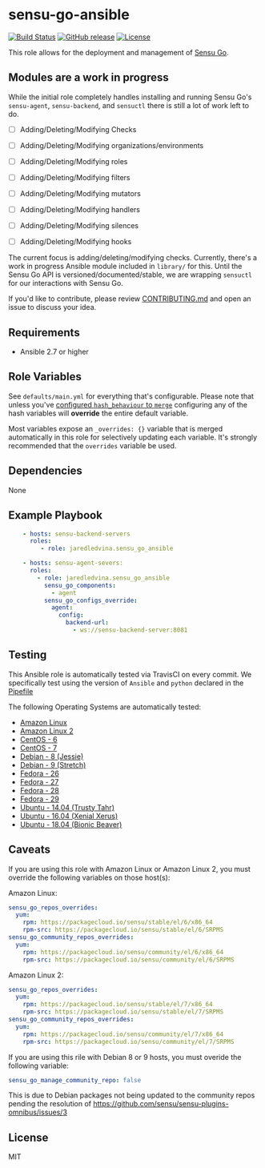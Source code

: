 sensu-go-ansible
================

[![Build Status](https://img.shields.io/travis/com/jaredledvina/sensu-go-ansible/master.svg)](https://travis-ci.com/jaredledvina/sensu-go-ansible)
[![GitHub release](https://img.shields.io/github/release/jaredledvina/sensu-go-ansible.svg)](https://github.com/jaredledvina/sensu-go-ansible/releases/latest)
[![License](https://img.shields.io/github/license/jaredledvina/sensu-go-ansible.svg)](https://github.com/jaredledvina/sensu-go-ansible)

This role allows for the deployment and management of
[Sensu Go](https://github.com/sensu/sensu-go).

Modules are a work in progress
------------------------------

While the initial role completely handles installing and running Sensu Go's
`sensu-agent`, `sensu-backend`, and `sensuctl` there is still a lot of work
left to do.

- [ ] Adding/Deleting/Modifying Checks

- [ ] Adding/Deleting/Modifying organizations/environments

- [ ] Adding/Deleting/Modifying roles

- [ ] Adding/Deleting/Modifying filters

- [ ] Adding/Deleting/Modifying mutators

- [ ] Adding/Deleting/Modifying handlers

- [ ] Adding/Deleting/Modifying silences

- [ ] Adding/Deleting/Modifying hooks

The current focus is adding/deleting/modifying checks. Currently, there's a
work in progress Ansible module included in `library/` for this. Until the Sensu
Go API is versioned/documented/stable, we are wrapping `sensuctl` for our
interactions with Sensu Go.

If you'd like to contribute, please review [CONTRIBUTING.md](https://github.com/jaredledvina/sensu-go-ansible/blob/master/CONTRIBUTING.md) and open an issue to discuss your
idea.

Requirements
------------

* Ansible 2.7 or higher

Role Variables
--------------

See `defaults/main.yml` for everything that's configurable.
Please note that unless you've [configured `hash_behaviour` to `merge`](https://docs.ansible.com/ansible/latest/reference_appendices/config.html#default-hash-behaviour)
configuring any of the hash variables will **override** the entire default variable.

Most variables expose an `_overrides: {}` variable that is merged automatically
in this role for selectively updating each variable. It's strongly recommended
that the `overrides` variable be used.

Dependencies
------------

None

Example Playbook
----------------

```yaml
    - hosts: sensu-backend-servers
      roles:
         - role: jaredledvina.sensu_go_ansible

    - hosts: sensu-agent-severs:
      roles:
        - role: jaredledvina.sensu_go_ansible
          sensu_go_components:
            - agent
          sensu_go_configs_override:
            agent:
              config:
                backend-url:
                  - ws://sensu-backend-server:8081
```

Testing
-------

This Ansible role is automatically tested via TravisCI on every commit. We
specifically test using the version of `Ansible` and `python` declared in the
[Pipefile](https://github.com/jaredledvina/sensu-go-ansible/blob/master/Pipfile)

The following Operating Systems are automatically tested:
- [Amazon Linux](https://aws.amazon.com/amazon-linux-ami/)
- [Amazon Linux 2](https://aws.amazon.com/amazon-linux-2/)
- [CentOS - 6](https://wiki.centos.org/Manuals/ReleaseNotes/CentOS6.10)
- [CentOS - 7](https://wiki.centos.org/Manuals/ReleaseNotes/CentOS7)
- [Debian - 8 (Jessie)](https://wiki.debian.org/DebianJessie)
- [Debian - 9 (Stretch)](https://wiki.debian.org/DebianStretch)
- [Fedora - 26](https://docs.fedoraproject.org/en-US/fedora/f26/release-notes/)
- [Fedora - 27](https://docs.fedoraproject.org/en-US/fedora/f27/release-notes/)
- [Fedora - 28](https://docs.fedoraproject.org/en-US/fedora/f28/release-notes/)
- [Fedora - 29](https://docs.fedoraproject.org/en-US/fedora/f29/release-notes/)
- [Ubuntu - 14.04 (Trusty Tahr)](http://releases.ubuntu.com/14.04/)
- [Ubuntu - 16.04 (Xenial Xerus)](http://releases.ubuntu.com/16.04/)
- [Ubuntu - 18.04 (Bionic Beaver)](http://releases.ubuntu.com/18.04/)

Caveats
-------

If you are using this role with Amazon Linux or Amazon Linux 2, you must
override the following variables on those host(s):

Amazon Linux:
```yaml
sensu_go_repos_overrides:
  yum:
    rpm: https://packagecloud.io/sensu/stable/el/6/x86_64
    rpm-src: https://packagecloud.io/sensu/stable/el/6/SRPMS
sensu_go_community_repos_overrides:
  yum:
    rpm: https://packagecloud.io/sensu/community/el/6/x86_64
    rpm-src: https://packagecloud.io/sensu/community/el/6/SRPMS
```
Amazon Linux 2:
```yaml
sensu_go_repos_overrides:
  yum:
    rpm: https://packagecloud.io/sensu/stable/el/7/x86_64
    rpm-src: https://packagecloud.io/sensu/stable/el/7/SRPMS
sensu_go_community_repos_overrides:
  yum:
    rpm: https://packagecloud.io/sensu/community/el/7/x86_64
    rpm-src: https://packagecloud.io/sensu/community/el/7/SRPMS
```

If you are using this rile with Debian 8 or 9 hosts, you must overide the 
following variable:

```yaml
sensu_go_manage_community_repo: false
```

This is due to Debian packages not being updated to the community repos 
pending the resolution of https://github.com/sensu/sensu-plugins-omnibus/issues/3


License
-------

MIT
